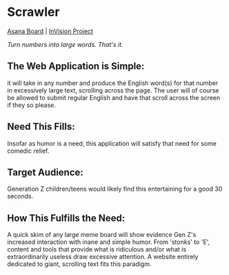# Scrawler
[Asana Board](https://app.asana.com/0/1196187121464481/1196187121464481) | [InVision Project](https://projects.invisionapp.com/prototype/ckfodwfm700037g01s4mqjaz0/play)

*Turn numbers into large words. That's it.*

## The Web Application is Simple: 
it will take in any number and produce the English word(s) for that number in excessively large text, scrolling across the page. The user will of course be allowed to submit regular English and have that scroll across the screen if they so please.

## Need This Fills: 
Insofar as humor is a need, this application will satisfy that need for some comedic relief.

## Target Audience: 
Generation Z children/teens would likely find this entertaining for a good 30 seconds.

## How This Fulfills the Need: 
A quick skim of any large meme board will show evidence Gen Z's increased interaction with inane and simple humor. From 'stonks' to 'E', content and tools that provide what is ridiculous and/or what is extraordinarily useless draw excessive attention. A website entirely dedicated to giant, scrolling text fits this paradigm. 